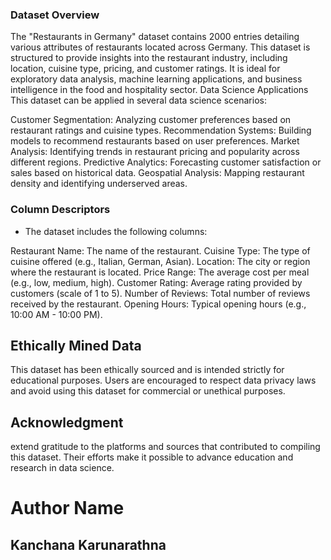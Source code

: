 ### Dataset Overview
The "Restaurants in Germany" dataset contains 2000 entries detailing various attributes of restaurants located across Germany. This dataset is structured to provide insights into the restaurant industry, including location, cuisine type, pricing, and customer ratings. It is ideal for exploratory data analysis, machine learning applications, and business intelligence in the food and hospitality sector.
Data Science Applications
This dataset can be applied in several data science scenarios:

Customer Segmentation: Analyzing customer preferences based on restaurant ratings and cuisine types.
Recommendation Systems: Building models to recommend restaurants based on user preferences.
Market Analysis: Identifying trends in restaurant pricing and popularity across different regions.
Predictive Analytics: Forecasting customer satisfaction or sales based on historical data.
Geospatial Analysis: Mapping restaurant density and identifying underserved areas.

### Column Descriptors
* The dataset includes the following columns:

Restaurant Name: The name of the restaurant.
Cuisine Type: The type of cuisine offered (e.g., Italian, German, Asian).
Location: The city or region where the restaurant is located.
Price Range: The average cost per meal (e.g., low, medium, high).
Customer Rating: Average rating provided by customers (scale of 1 to 5).
Number of Reviews: Total number of reviews received by the restaurant.
Opening Hours: Typical opening hours (e.g., 10:00 AM - 10:00 PM).


## Ethically Mined Data
This dataset has been ethically sourced and is intended strictly for educational purposes. Users are encouraged to respect data privacy laws and avoid using this dataset for commercial or unethical purposes.

## Acknowledgment
extend gratitude to the platforms and sources that contributed to compiling this dataset. Their efforts make it possible to advance education and research in data science.

# Author Name
## Kanchana Karunarathna
